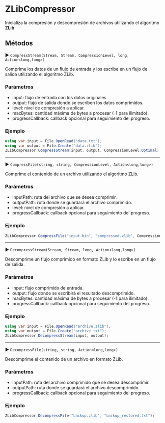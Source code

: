 # ZLibCompressor

Inicializa la compresión y descompresión de archivos utilizando el algoritmo **ZLib**

## Métodos

▶ `CompressStream(Stream, Stream, CompressionLevel, long, Action<long,long>)`

Comprime los datos de un flujo de entrada y los escribe en un flujo de salida utilizando el algoritmo ZLib.

### Parámetros

* input: flujo de entrada con los datos originales.
* output: flujo de salida donde se escriben los datos comprimidos.
* level: nivel de compresión a aplicar.
* maxBytes: cantidad máxima de bytes a procesar (-1 para ilimitado).
* progressCallback: callback opcional para seguimiento del progreso.

### Ejemplo

```csharp
using var input = File.OpenRead("data.txt");
using var output = File.Create("data.zlib");
ZLibCompressor.CompressStream(input, output, CompressionLevel.Optimal);
```

---

▶ `CompressFile(string, string, CompressionLevel, Action<long,long>)`

Comprime el contenido de un archivo utilizando el algoritmo ZLib.

### Parámetros

* inputPath: ruta del archivo que se desea comprimir.
* outputPath: ruta donde se guardará el archivo comprimido.
* level: nivel de compresión a aplicar.
* progressCallback: callback opcional para seguimiento del progreso.

### Ejemplo

```csharp
ZLibCompressor.CompressFile("input.bin", "compressed.zlib", CompressionLevel.Fastest);
```

---

▶ `DecompressStream(Stream, Stream, long, Action<long,long>)`

Descomprime un flujo comprimido en formato ZLib y lo escribe en un flujo de salida.

### Parámetros

* input: flujo comprimido de entrada.
* output: flujo donde se escribirá el resultado descomprimido.
* maxBytes: cantidad máxima de bytes a procesar (-1 para ilimitado).
* progressCallback: callback opcional para seguimiento del progreso.

### Ejemplo

```csharp
using var input = File.OpenRead("archive.zlib");
using var output = File.Create("archive.txt");
ZLibCompressor.DecompressStream(input, output);
```

---

▶ `DecompressFile(string, string, Action<long,long>)`

Descomprime el contenido de un archivo en formato ZLib.

### Parámetros

* inputPath: ruta del archivo comprimido que se desea descomprimir.
* outputPath: ruta donde se guardará el archivo descomprimido.
* progressCallback: callback opcional para seguimiento del progreso.

### Ejemplo

```csharp
ZLibCompressor.DecompressFile("backup.zlib", "backup_restored.txt");
```